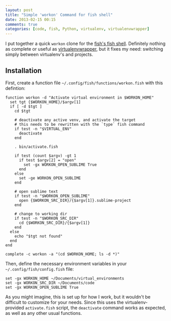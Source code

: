 ```yaml
---
layout: post
title: "Simple 'workon' Command for fish shell"
date: 2013-02-15 00:15
comments: true
categories: [code, fish, Python, virtualenv, virtualenvwrapper]
---
```


I put together a quick `workon` clone for the [fish's fish shell](http://www.ridiculousfish.com/shell/). Definitely nothing as complete or useful as [virtualenvwrapper](http://www.doughellmann.com/projects/virtualenvwrapper/), but it fixes my need: switching simply between virtualenv's and projects.

Installation
------------

First, create a function file `~/.config/fish/functions/workon.fish` with this defintion:

```
function workon -d "Activate virtual environment in $WORKON_HOME"
  set tgt {$WORKON_HOME}/$argv[1]
  if [ -d $tgt ]
    cd $tgt

    # deactivate any active venv, and activate the target
    # this needs to be rewritten with the `type` fish command
    if test -n "$VIRTUAL_ENV"
      deactivate
    end

    . bin/activate.fish

    if test (count $argv) -gt 1
      if test $argv[2] = "open"
        set -gx WORKON_OPEN_SUBLIME True
      end
    else
      set -ge WORKON_OPEN_SUBLIME
    end

    # open sublime text
    if test -n "$WORKON_OPEN_SUBLIME"
      open {$WORKON_SRC_DIR}/{$argv[1]}.sublime-project
    end

    # change to working dir
    if test -n "$WORKON_SRC_DIR"
      cd {$WORKON_SRC_DIR}/{$argv[1]}
    end
  else
    echo "$tgt not found"
  end
end

complete -c workon -a "(cd $WORKON_HOME; ls -d *)"
```

Then, define the necessary environment variables in your `~/.config/fish/config.fish` file:

```
set -gx WORKON_HOME ~/Documents/virtual_environments
set -gx WORKON_SRC_DIR ~/Documents/code
set -gx WORKON_OPEN_SUBLIME True
```

As you might imagine, this is set up for how I work, but it wouldn't be difficult to customize for your needs. Since this uses the virtualenv-provided `activate.fish` script, the `deactivate` command works as expected, as well as any other usual functions.
